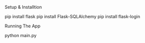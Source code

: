 Setup & Installtion

pip install flask
pip install Flask-SQLAlchemy
pip install flask-login


Running The App

python main.py